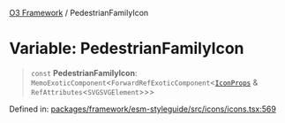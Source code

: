 [O3 Framework](../API.md) / PedestrianFamilyIcon

# Variable: PedestrianFamilyIcon

> `const` **PedestrianFamilyIcon**: `MemoExoticComponent`\<`ForwardRefExoticComponent`\<[`IconProps`](../type-aliases/IconProps.md) & `RefAttributes`\<`SVGSVGElement`\>\>\>

Defined in: [packages/framework/esm-styleguide/src/icons/icons.tsx:569](https://github.com/openmrs/openmrs-esm-core/blob/main/packages/framework/esm-styleguide/src/icons/icons.tsx#L569)

